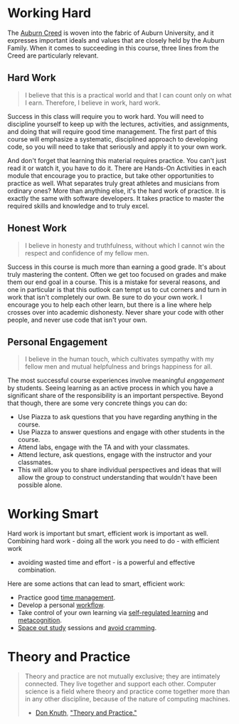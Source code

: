 # Working Hard

The [Auburn Creed](http://www.auburn.edu/main/welcome/creed.php) is woven into
the fabric of Auburn University, and it expresses important ideals and values
that are closely held by the Auburn Family. When it comes to succeeding in
this course, three lines from the Creed are particularly relevant.

## Hard Work

> I believe that this is a practical world and that I can count only on what I
earn. Therefore, I believe in work, hard work. 

Success in this class will require you to work hard. You will need to
discipline yourself to keep up with the lectures, activities, and assignments,
and doing that will require good time management. The first part of this
course will emphasize a systematic, disciplined approach to developing code,
so you will need to take that seriously and apply it to your own work.

And don't forget that learning this material requires practice. You can't just
read it or watch it, you have to do it. There are Hands-On Activities in each
module that encourage you to practice, but take other opportunities to
practice as well. What separates truly great athletes and musicians from
ordinary ones? More than anything else, it's the hard work of practice. It is
exactly the same with software developers. It takes practice to master the
required skills and knowledge and to truly excel.

## Honest Work

> I believe in honesty and truthfulness, without which I cannot win the
respect and confidence of my fellow men. 

Success in this course is much more than earning a good grade. It's about
truly mastering the content. Often we get too focused on grades and make them
our end goal in a course. This is a mistake for several reasons, and one in
particular is that this outlook can tempt us to cut corners and turn in work
that isn't completely our own. Be sure to do your own work. I encourage you to
help each other learn, but there is a line where help crosses over into
academic dishonesty. Never share your code with other people, and never use
code that isn't your own.

## Personal Engagement

> I believe in the human touch, which cultivates sympathy with my fellow men
and mutual helpfulness and brings happiness for all. 

The most successful course experiences involve meaningful *engagement* by 
students. Seeing learning as an active process in which you have a significant
share of the responsibility is an important perspective. Beyond that though,
there are some very concrete things you can do:

- Use Piazza to ask questions that you have regarding anything in the course.
- Use Piazza to answer questions and engage with other students in the course.
- Attend labs, engage with the TA and with your classmates.
- Attend lecture, ask questions, engage with the instructor and your classmates.
- This will allow you to share individual perspectives and ideas that will allow the group to construct understanding that wouldn't have been possible alone.


# Working Smart

Hard work is important but smart, efficient work is important as well.
Combining hard work - doing all the work you need to do - with efficient work
- avoiding wasted time and effort - is a powerful and effective combination.

Here are some actions that can lead to smart, efficient work:

- Practice good [time management](https://en.wikipedia.org/wiki/Time_management).
- Develop a personal [workflow](https://en.wikipedia.org/wiki/Workflow).
- Take control of your own learning via [self-regulated learning](https://en.wikipedia.org/wiki/Self-regulated_learning) and [metacognition](https://en.wikipedia.org/wiki/Metacognition).
- [Space out study](https://en.wikipedia.org/wiki/Spacing_effect) sessions and [avoid cramming](https://www.bbc.com/future/article/20140917-the-worst-way-to-learn).


# Theory and Practice

> Theory and practice are not mutually exclusive; they are intimately connected. They live together and support each other. Computer science is a field where theory and practice come together more than in any other discipline, because of the nature of computing machines.
>
> - [Don Knuth](https://en.wikipedia.org/wiki/Donald_Knuth), ["Theory and Practice."](https://doi.org/10.1016/0304-3975(91)90295-D) 

